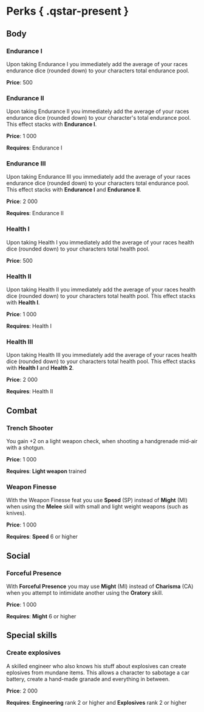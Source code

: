 # Perks ![](){ .qstar-present }

## Body

### Endurance I

Upon taking Endurance I you immediately add the average of your races endurance
dice (rounded down) to your characters total endurance pool.

**Price**: 500

### Endurance II

Upon taking Endurance II you immediately add the average of your races
endurance dice (rounded down) to your character's total endurance pool. This
effect stacks with **Endurance I**.

**Price**: 1 000

**Requires**: Endurance I

### Endurance III

Upon taking Endurance III you immediately add the average of your races
endurance dice (rounded down) to your characters total endurance pool. This
effect stacks with **Endurance I** and **Endurance II**.

**Price**: 2 000

**Requires**: Endurance II

### Health I

Upon taking Health I you immediately add the average of your races health dice
(rounded down) to your characters total health pool.

**Price**: 500

### Health II

Upon taking Health II you immediately add the average of your races health dice
(rounded down) to your characters total health pool. This effect stacks with
**Health I**.

**Price**: 1 000

**Requires**: Health I

### Health III

Upon taking Health III you immediately add the average of your races health
dice (rounded down) to your characters total health pool. This effect stacks
with **Health I** and **Health 2**.

**Price**: 2 000

**Requires**: Health II

## Combat

### Trench Shooter

You gain +2 on a light weapon check, when shooting a handgrenade mid-air with a
shotgun.

**Price**: 1 000

**Requires**: **Light weapon** trained

### Weapon Finesse

With the Weapon Finesse feat you use **Speed** (SP) instead of **Might** (MI)
when using the **Melee** skill with small and light weight weapons (such as
knives).

**Price**: 1 000

**Requires**: **Speed** 6 or higher

## Social

### Forceful Presence

With **Forceful Presence** you may use **Might** (MI) instead of **Charisma**
(CA) when you attempt to intimidate another using the **Oratory** skill.

**Price**: 1 000

**Requires**: **Might** 6 or higher

## Special skills

### Create explosives

A skilled engineer who also knows his stuff about explosives can create
eplosives from mundane items. This allows a character to sabotage a car
battery, create a hand-made granade and everything in between.

**Price**: 2 000

**Requires**: **Engineering** rank 2 or higher and **Explosives** rank 2 or
higher